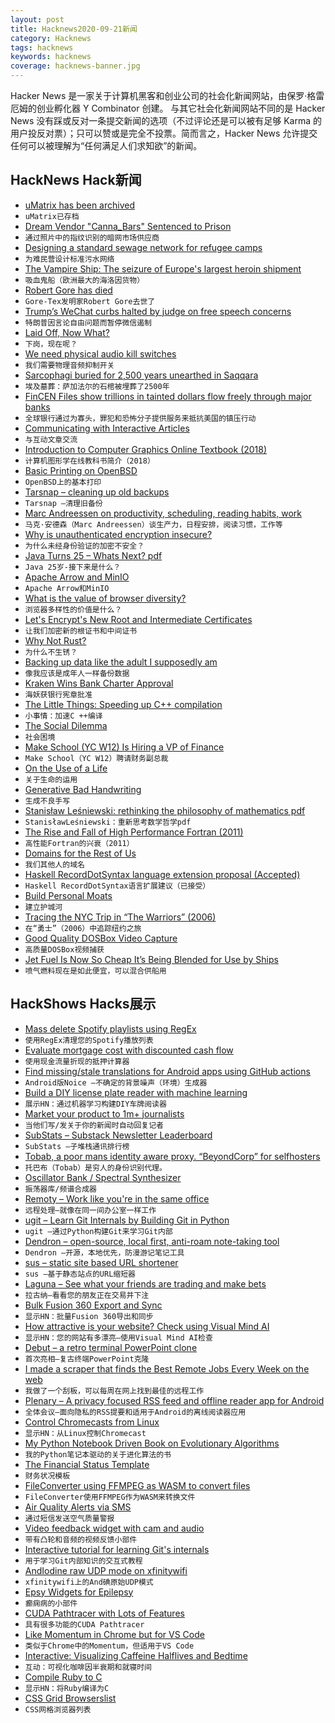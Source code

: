 ```yaml
---
layout: post
title: Hacknews2020-09-21新闻
category: Hacknews
tags: hacknews
keywords: hacknews
coverage: hacknews-banner.jpg
---
```


Hacker News 是一家关于计算机黑客和创业公司的社会化新闻网站，由保罗·格雷厄姆的创业孵化器 Y Combinator 创建。
与其它社会化新闻网站不同的是 Hacker News 没有踩或反对一条提交新闻的选项（不过评论还是可以被有足够 Karma 的用户投反对票）；只可以赞或是完全不投票。简而言之，Hacker News 允许提交任何可以被理解为“任何满足人们求知欲”的新闻。

## HackNews Hack新闻


- [uMatrix has been archived](https://github.com/gorhill/uMatrix)
- `uMatrix已存档`
- [Dream Vendor "Canna_Bars" Sentenced to Prison](https://darknetlive.com/post/dream-vendor-canna-bars-sentenced-to-prison/)
- `通过照片中的指纹识别的暗网市场供应商`
- [Designing a standard sewage network for refugee camps](https://monacivilengineering.blogspot.com/2020/09/standard-sewage-network-for-refugee.html)
- `为难民营设计标准污水网络`
- [The Vampire Ship: The seizure of Europe's largest heroin shipment](https://newrepublic.com/article/159252/vampire-ship)
- `吸血鬼船（欧洲最大的海洛因货物）`
- [Robert Gore has died](https://www.bbc.com/news/world-us-canada-54224405)
- `Gore-Tex发明家Robert Gore去世了`
- [Trump’s WeChat curbs halted by judge on free speech concerns](https://www.bloomberg.com/news/articles/2020-09-20/trump-s-wechat-prohibition-in-u-s-put-on-hold-by-judge)
- `特朗普因言论自由问题而暂停微信遏制`
- [Laid Off, Now What?](https://bharathpbhat.github.io/2020/09/19/laid-off-now-what.html)
- `下岗，现在呢？`
- [We need physical audio kill switches](https://rubenerd.com/we-need-physical-audio-kill-switches/)
- `我们需要物理音频抑制开关`
- [Sarcophagi buried for 2,500 years unearthed in Saqqara](https://www.bbc.com/news/world-middle-east-54227282)
- `埃及墓葬：萨加法尔的石棺被埋葬了2500年`
- [FinCEN Files show trillions in tainted dollars flow freely through major banks](https://www.icij.org/investigations/fincen-files/global-banks-defy-u-s-crackdowns-by-serving-oligarchs-criminals-and-terrorists/)
- `全球银行通过为寡头，罪犯和恐怖分子提供服务来抵抗美国的镇压行动`
- [Communicating with Interactive Articles](https://distill.pub/2020/communicating-with-interactive-articles/)
- `与互动文章交流`
- [Introduction to Computer Graphics Online Textbook (2018)](http://math.hws.edu/graphicsbook/index.html)
- `计算机图形学在线教科书简介（2018）`
- [Basic Printing on OpenBSD](https://paedubucher.ch/articles/2020-09-20-basic-printing-on-openbsd.html)
- `OpenBSD上的基本打印`
- [Tarsnap – cleaning up old backups](https://dan.langille.org/2020/09/10/tarsnap-cleaning-up-old-backups/)
- `Tarsnap –清理旧备份`
- [Marc Andreessen on productivity, scheduling, reading habits, work](https://a16z.com/2020/09/07/on-productivity-scheduling-reading-habits-marc-andreessen/)
- `马克·安德森（Marc Andreessen）谈生产力，日程安排，阅读习惯，工作等`
- [Why is unauthenticated encryption insecure?](https://cybergibbons.com/reverse-engineering-2/why-is-unauthenticated-encryption-insecure/)
- `为什么未经身份验证的加密不安全？`
- [Java Turns 25 – Whats Next? pdf](https://www.oracle.com/a/ocom/docs/corporate/analystrelations/omdia-java-turns-25.pdf)
- `Java 25岁-接下来是什么？ `
- [Apache Arrow and MinIO](https://blog.min.io/turbocharging-minio-datalakes-with-arrowrdd/)
- `Apache Arrow和MinIO`
- [What is the value of browser diversity?](https://daverupert.com/2020/09/the-value-of-browser-diversity/)
- `浏览器多样性的价值是什么？`
- [Let's Encrypt's New Root and Intermediate Certificates](https://letsencrypt.org/2020/09/17/new-root-and-intermediates.html)
- `让我们加密新的根证书和中间证书`
- [Why Not Rust?](https://matklad.github.io/2020/09/20/why-not-rust.html)
- `为什么不生锈？`
- [Backing up data like the adult I supposedly am](https://magnusson.io/post/backups/)
- `像我应该是成年人一样备份数据`
- [Kraken Wins Bank Charter Approval](https://blog.kraken.com/post/6241/kraken-wyoming-first-digital-asset-bank/)
- `海妖获银行宪章批准`
- [The Little Things: Speeding up C++ compilation](https://codingnest.com/the-little-things-speeding-up-c-compilation/)
- `小事情：加速C ++编译`
- [The Social Dilemma](https://www.thesocialdilemma.com/)
- `社会困境`
- [Make School (YC W12) Is Hiring a VP of Finance](https://www.make.sc/vp-finance)
- `Make School（YC W12）聘请财务副总裁`
- [On the Use of a Life](http://www.daemonology.net/blog/2020-09-20-On-the-use-of-a-life.html)
- `关于生命的运用`
- [Generative Bad Handwriting](https://avinayak.github.io/programming/art/2020/09/18/p5-strokes.html)
- `生成不良手写`
- [Stanisław Leśniewski: rethinking the philosophy of mathematics pdf](https://biblio.ugent.be/publication/4443772/file/4443780.pdf)
- `StanisławLeśniewski：重新思考数学哲学pdf`
- [The Rise and Fall of High Performance Fortran (2011)](https://cacm.acm.org/magazines/2011/11/138217-the-rise-and-fall-of-high-performance-fortran/fulltext)
- `高性能Fortran的兴衰（2011）`
- [Domains for the Rest of Us](https://www.domainsfortherestofus.com/)
- `我们其他人的域名`
- [Haskell RecordDotSyntax language extension proposal (Accepted)](https://github.com/ghc-proposals/ghc-proposals/pull/282)
- `Haskell RecordDotSyntax语言扩展建议（已接受）`
- [Build Personal Moats](https://eriktorenberg.substack.com/p/build-personal-moats)
- `建立护城河`
- [Tracing the NYC Trip in “The Warriors” (2006)](http://www.stonegreasers.com/greaser/conclay.html)
- `在“勇士”（2006）中追踪纽约之旅`
- [Good Quality DOSBox Video Capture](https://susam.in/blog/good-quality-dosbox-video-capture/)
- `高质量DOSBox视频捕获`
- [Jet Fuel Is Now So Cheap It’s Being Blended for Use by Ships](https://www.bloomberg.com/news/articles/2020-09-20/jet-fuel-is-now-so-cheap-it-s-being-blended-for-use-by-ships)
- `喷气燃料现在是如此便宜，可以混合供船用`


## HackShows Hacks展示

- [ Mass delete Spotify playlists using RegEx](https://github.com/kabirvirji/spoticlean)
- `使用RegEx清理您的Spotify播放列表`
- [ Evaluate mortgage cost with discounted cash flow](https://www.walletcal.com/)
- `使用现金流量折现的抵押计算器`
- [ Find missing/stale translations for Android apps using GitHub actions](https://github.com/ashutoshgngwr/noice)
- `Android版Noice –不确定的背景噪声（环境）生成器`
- [ Build a DIY license plate reader with machine learning](https://github.com/cortexlabs/cortex/tree/master/examples/tensorflow/license-plate-reader)
- `展示HN：通过机器学习构建DIY车牌阅读器`
- [ Market your product to 1m+ journalists](http://meansheep.com)
- `当他们写/发关于你的新闻时自动回复记者`
- [ SubStats – Substack Newsletter Leaderboard](https://substats.actionably.com/)
- `SubStats –子堆栈通讯排行榜`
- [ Tobab, a poor mans identity aware proxy. “BeyondCorp” for selfhosters](https://github.com/gnur/tobab/)
- `托巴布（Tobab）是穷人的身份识别代理。`
- [ Oscillator Bank / Spectral Synthesizer](https://github.com/grz0zrg/fas)
- `振荡器库/频谱合成器`
- [ Remoty – Work like you're in the same office](https://remoty.dev)
- `远程处理–就像在同一间办公室一样工作`
- [ ugit – Learn Git Internals by Building Git in Python](https://www.leshenko.net/p/ugit/)
- `ugit –通过Python构建Git来学习Git内部`
- [ Dendron – open-source, local first, anti-roam note-taking tool](https://dendron.so)
- `Dendron –开源，本地优先，防漫游记笔记工具`
- [ sus – static site based URL shortener](https://github.com/nkantar/sus)
- `sus –基于静态站点的URL缩短器`
- [ Laguna – See what your friends are trading and make bets](https://withlaguna.com/)
- `拉古纳–看看您的朋友正在交易并下注`
- [ Bulk Fusion 360 Export and Sync](https://github.com/aconz2/Fusion360Exporter)
- `显示HN：批量Fusion 360导出和同步`
- [ How attractive is your website? Check using Visual Mind AI](https://myraah.io/visualmind)
- `显示HN：您的网站有多漂亮–使用Visual Mind AI检查`
- [ Debut – a retro terminal PowerPoint clone](item?id=24526383)
- `首次亮相–复古终端PowerPoint克隆`
- [ I made a scraper that finds the Best Remote Jobs Every Week on the web](https://blog.noicejobs.com/best-remote-jobs-in-the-world-between-sep-11-and-sep-18/)
- `我做了一个刮板，可以每周在网上找到最佳的远程工作`
- [ Plenary – A privacy focused RSS feed and offline reader app for Android](https://play.google.com/store/apps/details?id=com.spians.plenary)
- `全体会议–面向隐私的RSS提要和适用于Android的离线阅读器应用`
- [ Control Chromecasts from Linux](https://github.com/alexdelorenzo/chromecast_mpris)
- `显示HN：从Linux控制Chromecast`
- [ My Python Notebook Driven Book on Evolutionary Algorithms](https://datacrayon.com/posts/search-and-optimisation/practical-evolutionary-algorithms/preface/)
- `我的Python笔记本驱动的关于进化算法的书`
- [ The Financial Status Template](https://jordivillar.com/financial-status/)
- `财务状况模板`
- [ FileConverter using FFMPEG as WASM to convert files](https://fileconverter.digital/)
- `FileConverter使用FFMPEG作为WASM来转换文件`
- [ Air Quality Alerts via SMS](https://github.com/airq-dev/hazebot)
- `通过短信发送空气质量警报`
- [ Video feedback widget with cam and audio](https://howuku.com)
- `带有凸轮和音频的视频反馈小部件`
- [ Interactive tutorial for learning Git's internals](https://docable.cloud/chrisparnin/examples/tutorials/Git.md)
- `用于学习Git内部知识的交互式教程`
- [ AndIodine raw UDP mode on xfinitywifi](https://gitlab.com/Zinnia_Zirconium/andiodine/-/tree/xfinitywifi)
- `xfinitywifi上的And碘原始UDP模式`
- [ Epsy Widgets for Epilepsy](https://www.epsyhealth.com/news/epsy-introduces-new-ios14-widgets)
- `癫痫病的小部件`
- [ CUDA Pathtracer with Lots of Features](https://github.com/jan-van-bergen/GPU-Pathtracer)
- `具有很多功能的CUDA Pathtracer`
- [ Like Momentum in Chrome but for VS Code](https://marketplace.visualstudio.com/items?itemName=activecove.marquee)
- `类似于Chrome中的Momentum，但适用于VS Code`
- [ Interactive: Visualizing Caffeine Halflives and Bedtime](https://observablehq.com/@elibryan/caffeine-simulator)
- `互动：可视化咖啡因半衰期和就寝时间`
- [ Compile Ruby to C](https://github.com/agrafix/rubyspeed)
- `显示HN：将Ruby编译为C`
- [ CSS Grid Browserslist](https://github.com/rafgraph/browserslist-config-css-grid)
- `CSS网格浏览器列表`

